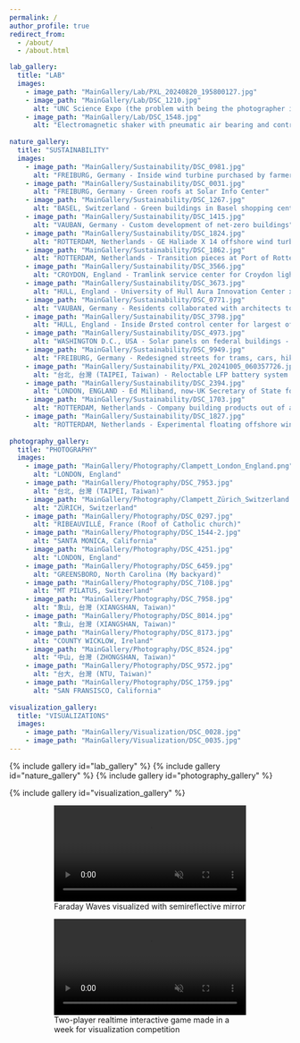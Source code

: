 ```yaml
---
permalink: /
author_profile: true
redirect_from: 
  - /about/
  - /about.html

lab_gallery:
  title: "LAB"
  images:
    - image_path: "MainGallery/Lab/PXL_20240820_195800127.jpg"
    - image_path: "MainGallery/Lab/DSC_1210.jpg"
      alt: "UNC Science Expo (the problem with being the photographer is that you're not in the photos)"
    - image_path: "MainGallery/Lab/DSC_1548.jpg"
      alt: "Electromagnetic shaker with pneumatic air bearing and control system, droplet generator, compressed air for experiment pressurization, and high-speed camera"
      
nature_gallery:
  title: "SUSTAINABILITY"
  images:
    - image_path: "MainGallery/Sustainability/DSC_0981.jpg"
      alt: "FREIBURG, Germany - Inside wind turbine purchased by farmer collective"
    - image_path: "MainGallery/Sustainability/DSC_0031.jpg"
      alt: "FREIBURG, Germany - Green roofs at Solar Info Center"
    - image_path: "MainGallery/Sustainability/DSC_1267.jpg"
      alt: "BASEL, Switzerland - Green buildings in Basel shopping center"
    - image_path: "MainGallery/Sustainability/DSC_1415.jpg"
      alt: "VAUBAN, Germany - Custom development of net-zero buildings"
    - image_path: "MainGallery/Sustainability/DSC_1824.jpg"
      alt: "ROTTERDAM, Netherlands - GE Haliade X 14 offshore wind turbine - test unit installed onshore"
    - image_path: "MainGallery/Sustainability/DSC_1862.jpg"
      alt: "ROTTERDAM, Netherlands - Transition pieces at Port of Rotterdam awaiting pickup & installation"
    - image_path: "MainGallery/Sustainability/DSC_3566.jpg"
      alt: "CROYDON, England - Tramlink service center for Croydon light rail in Greater London"
    - image_path: "MainGallery/Sustainability/DSC_3673.jpg"
      alt: "HULL, England - University of Hull Aura Innovation Center x Siemens Gamesa project to optimize turbine coatings"
    - image_path: "MainGallery/Sustainability/DSC_0771.jpg"
      alt: "VAUBAN, Germany - Residents collaborated with architects to design custom net-zero housing projects"
    - image_path: "MainGallery/Sustainability/DSC_3798.jpg"
      alt: "HULL, England - Inside Ørsted control center for largest offshore wind farms in the world (also went to Siemens Gamesa blade factory but no pictures allowed)" 
    - image_path: "MainGallery/Sustainability/DSC_4973.jpg"
      alt: "WASHINGTON D.C., USA - Solar panels on federal buildings - General Services Administration has millions for building energy efficiency upgrades"
    - image_path: "MainGallery/Sustainability/DSC_9949.jpg"
      alt: "FREIBURG, Germany - Redesigned streets for trams, cars, hiking, and pedestrians" 
    - image_path: "MainGallery/Sustainability/PXL_20241005_060357726.jpg"
      alt: "台北, 台灣 (TAIPEI, Taiwan) - Reloctable LFP battery system at Energy Taiwan 2024 conference" 
    - image_path: "MainGallery/Sustainability/DSC_2394.jpg"
      alt: "LONDON, ENGLAND - Ed Miliband, now-UK Secretary of State for Energy Security and Net Zero, delivers Labour's vision for clean energy at the Global Offshore Wind Conference 2023" 
    - image_path: "MainGallery/Sustainability/DSC_1703.jpg"
      alt: "ROTTERDAM, Netherlands - Company building products out of algae at cleantech innovation hub in Rotterdam" 
    - image_path: "MainGallery/Sustainability/DSC_1827.jpg"
      alt: "ROTTERDAM, Netherlands - Experimental floating offshore wind farm at Port of Rotterdam" 
      
photography_gallery:
  title: "PHOTOGRAPHY"
  images:
    - image_path: "MainGallery/Photography/Clampett_London_England.png"
      alt: "LONDON, England" 
    - image_path: "MainGallery/Photography/DSC_7953.jpg"
      alt: "台北, 台灣 (TAIPEI, Taiwan)" 
    - image_path: "MainGallery/Photography/Clampett_Zürich_Switzerland.png"
      alt: "ZÜRICH, Switzerland" 
    - image_path: "MainGallery/Photography/DSC_0297.jpg"
      alt: "RIBEAUVILLÉ, France (Roof of Catholic church)" 
    - image_path: "MainGallery/Photography/DSC_1544-2.jpg"
      alt: "SANTA MONICA, California" 
    - image_path: "MainGallery/Photography/DSC_4251.jpg"
      alt: "LONDON, England" 
    - image_path: "MainGallery/Photography/DSC_6459.jpg"
      alt: "GREENSBORO, North Carolina (My backyard)" 
    - image_path: "MainGallery/Photography/DSC_7108.jpg"
      alt: "MT PILATUS, Switzerland" 
    - image_path: "MainGallery/Photography/DSC_7958.jpg"
      alt: "象山, 台灣 (XIANGSHAN, Taiwan)" 
    - image_path: "MainGallery/Photography/DSC_8014.jpg"
      alt: "象山, 台灣 (XIANGSHAN, Taiwan)" 
    - image_path: "MainGallery/Photography/DSC_8173.jpg"
      alt: "COUNTY WICKLOW, Ireland"
    - image_path: "MainGallery/Photography/DSC_8524.jpg"
      alt: "中山, 台灣 (ZHONGSHAN, Taiwan)" 
    - image_path: "MainGallery/Photography/DSC_9572.jpg"
      alt: "台大, 台灣 (NTU, Taiwan)" 
    - image_path: "MainGallery/Photography/DSC_1759.jpg"
      alt: "SAN FRANSISCO, California" 
      
visualization_gallery:
  title: "VISUALIZATIONS"
  images:
    - image_path: "MainGallery/Visualization/DSC_0028.jpg"
    - image_path: "MainGallery/Visualization/DSC_0035.jpg"
---
```


{% include gallery id="lab_gallery" %}
{% include gallery id="nature_gallery" %}
{% include gallery id="photography_gallery" %}

{% include gallery id="visualization_gallery" %}
<figure class="half">
  <figure width="50%">
    <video autoplay muted loop width="100%">
      <source src="{{base_path}}/images/MainGallery/Visualization/04_2024-08-16-184411-0000.mp4" type="video/mp4">
    </video>
    <figcaption>Faraday Waves visualized with semireflective mirror</figcaption>
  </figure>
  <figure width="50%">
    <video autoplay muted loop width="100%">
    <source src="{{base_path}}/images/MainGallery/Visualization/Game.mp4" type="video/mp4">
    </video>
  <figcaption>Two-player realtime interactive game made in a week for visualization competition</figcaption>
  </figure>
</figure>
